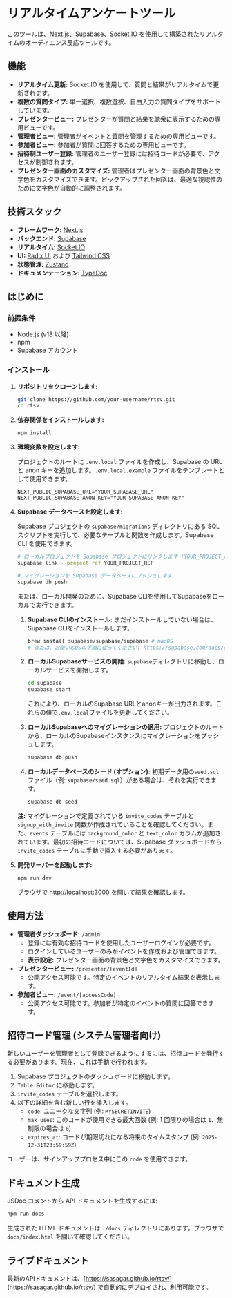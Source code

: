 # リアルタイムアンケートツール

このツールは、Next.js、Supabase、Socket.IO を使用して構築されたリアルタイムのオーディエンス反応ツールです。

## 機能

- **リアルタイム更新:** Socket.IO を使用して、質問と結果がリアルタイムで更新されます。
- **複数の質問タイプ:** 単一選択、複数選択、自由入力の質問タイプをサポートしています。
- **プレゼンタービュー:** プレゼンターが質問と結果を聴衆に表示するための専用ビューです。
- **管理者ビュー:** 管理者がイベントと質問を管理するための専用ビューです。
- **参加者ビュー:** 参加者が質問に回答するための専用ビューです。
- **招待制ユーザー登録:** 管理者のユーザー登録には招待コードが必要で、アクセスが制御されます。
- **プレゼンター画面のカスタマイズ:** 管理者はプレゼンター画面の背景色と文字色をカスタマイズできます。ピックアップされた回答は、最適な視認性のために文字色が自動的に調整されます。

## 技術スタック

- **フレームワーク:** [Next.js](https://nextjs.org/)
- **バックエンド:** [Supabase](https://supabase.io/)
- **リアルタイム:** [Socket.IO](https://socket.io/)
- **UI:** [Radix UI](https://www.radix-ui.com/) および [Tailwind CSS](https://tailwindcss.com/)
- **状態管理:** [Zustand](https://zustand-demo.pmnd.rs/)
- **ドキュメンテーション:** [TypeDoc](https://typedoc.org/)

## はじめに

### 前提条件

- Node.js (v18 以降)
- npm
- Supabase アカウント

### インストール

1. **リポジトリをクローンします:**

   ```bash
   git clone https://github.com/your-username/rtsv.git
   cd rtsv
   ```

2. **依存関係をインストールします:**

   ```bash
   npm install
   ```

3. **環境変数を設定します:**

   プロジェクトのルートに `.env.local` ファイルを作成し、Supabase の URL と anon キーを追加します。`.env.local.example` ファイルをテンプレートとして使用できます。

   ```
   NEXT_PUBLIC_SUPABASE_URL="YOUR_SUPABASE_URL"
   NEXT_PUBLIC_SUPABASE_ANON_KEY="YOUR_SUPABASE_ANON_KEY"
   ```

4. **Supabase データベースを設定します:**

   Supabase プロジェクトの `supabase/migrations` ディレクトリにある SQL スクリプトを実行して、必要なテーブルと関数を作成します。Supabase CLI を使用できます。

   ```bash
   # ローカルプロジェクトを Supabase プロジェクトにリンクします (YOUR_PROJECT_REF を置き換えてください)
   supabase link --project-ref YOUR_PROJECT_REF

   # マイグレーションを Supabase データベースにプッシュします
   supabase db push
   ```

   または、ローカル開発のために、Supabase CLIを使用してSupabaseをローカルで実行できます。

   1.  **Supabase CLIのインストール:**
       まだインストールしていない場合は、Supabase CLIをインストールします。
       ```bash
       brew install supabase/supabase/supabase # macOS
       # または、お使いのOSの手順に従ってください: https://supabase.com/docs/guides/cli/getting-started#install-the-cli
       ```

   2.  **ローカルSupabaseサービスの開始:**
       `supabase`ディレクトリに移動し、ローカルサービスを開始します。
       ```bash
       cd supabase
       supabase start
       ```
       これにより、ローカルのSupabase URLとanonキーが出力されます。これらの値で`.env.local`ファイルを更新してください。

   3.  **ローカルSupabaseへのマイグレーションの適用:**
       プロジェクトのルートから、ローカルのSupabaseインスタンスにマイグレーションをプッシュします。
       ```bash
       supabase db push
       ```

   4.  **ローカルデータベースのシード (オプション):**
       初期データ用の`seed.sql`ファイル（例: `supabase/seed.sql`）がある場合は、それを実行できます。
       ```bash
       supabase db seed
       ```

   **注:** マイグレーションで定義されている `invite_codes` テーブルと `signup_with_invite` 関数が作成されていることを確認してください。また、`events` テーブルには `background_color` と `text_color` カラムが追加されています。最初の招待コードについては、Supabase ダッシュボードから `invite_codes` テーブルに手動で挿入する必要があります。

5. **開発サーバーを起動します:**

   ```bash
   npm run dev
   ```

   ブラウザで [http://localhost:3000](http://localhost:3000) を開いて結果を確認します。

## 使用方法

- **管理者ダッシュボード:** `/admin`
  - 登録には有効な招待コードを使用したユーザーログインが必要です。
  - ログインしているユーザーのみがイベントを作成および管理できます。
  - **表示設定:** プレゼンター画面の背景色と文字色をカスタマイズできます。
- **プレゼンタービュー:** `/presenter/[eventId]`
  - 公開アクセス可能です。特定のイベントのリアルタイム結果を表示します。
- **参加者ビュー:** `/event/[accessCode]`
  - 公開アクセス可能です。参加者が特定のイベントの質問に回答できます。

## 招待コード管理 (システム管理者向け)

新しいユーザーを管理者として登録できるようにするには、招待コードを発行する必要があります。現在、これは手動で行われます。

1.  Supabase プロジェクトのダッシュボードに移動します。
2.  `Table Editor` に移動します。
3.  `invite_codes` テーブルを選択します。
4.  以下の詳細を含む新しい行を挿入します。
    - `code`: ユニークな文字列 (例: `MYSECRETINVITE`)
    - `max_uses`: このコードが使用できる最大回数 (例: 1 回限りの場合は `1`、無制限の場合は `0`)
    - `expires_at`: コードが期限切れになる将来のタイムスタンプ (例: `2025-12-31T23:59:59Z`)

ユーザーは、サインアッププロセス中にこの `code` を使用できます。

## ドキュメント生成

JSDoc コメントから API ドキュメントを生成するには:

```bash
npm run docs
```

生成された HTML ドキュメントは `./docs` ディレクトリにあります。ブラウザで `docs/index.html` を開いて確認してください。

## ライブドキュメント

最新のAPIドキュメントは、[https://sasagar.github.io/rtsv/](https://sasagar.github.io/rtsv/) で自動的にデプロイされ、利用可能です。